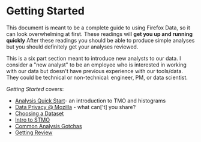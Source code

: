 # Getting Started

This document is meant to be a complete guide to using Firefox Data,
so it can look overwhelming at first.
These readings will **get you up and running quickly**
After these readings you should be able to produce simple analyses
but you should definitely get your analyses reviewed.

This is a six part section meant to introduce new analysts to our data.
I consider a "new analyst" to be an employee
who is interested in working with our data
but doesn't have previous experience with our tools/data.
They could be technical or non-technical: engineer, PM, or data scientist.

_Getting Started_ covers:

* [Analysis Quick Start](analysis_intro.md)- an introduction to TMO and histograms
* [Data Privacy @ Mozilla](/concepts/data_privacy.md) - what can['t] you share?
* [Choosing a Dataset](/concepts/choosing_a_dataset.md)
* [Intro to STMO](/tools/stmo.md)
* [Common Analysis Gotchas](/concepts/analysis_gotchas.md)
* [Getting Review](/concepts/review.md)
